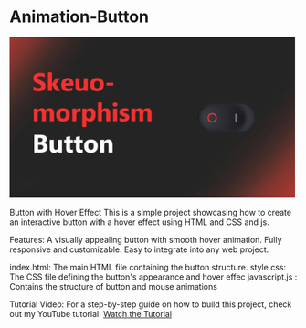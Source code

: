 # Animation-Button

<img style="width: 500px;" src='Baner Button2.jpg'>

Button with Hover Effect
This is a simple project showcasing how to create an interactive button with a hover effect using HTML and CSS and js.

Features:
A visually appealing button with smooth hover animation.
Fully responsive and customizable.
Easy to integrate into any web project.

index.html: The main HTML file containing the button structure.
style.css: The CSS file defining the button's appearance and hover effec
javascript.js : Contains the structure of button and mouse animations

Tutorial Video:
For a step-by-step guide on how to build this project, check out my YouTube tutorial:
[Watch the Tutorial](https://youtu.be/cIKhz0VxXRA?si=kxH5at6TusFV0QpP)
